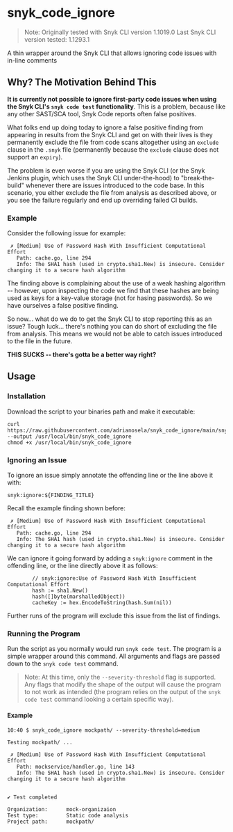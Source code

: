 # snyk_code_ignore

> Note: Originally tested with Snyk CLI version 1.1019.0
        Last Snyk CLI version tested: 1.1293.1

A thin wrapper around the Snyk CLI that allows ignoring code issues with in-line comments

## Why? The Motivation Behind This

**It is currently not possible to ignore first-party code issues when using the Snyk CLI's `snyk code test` functionality**. This is a problem, because like any other SAST/SCA tool, Snyk Code reports often false positives. 

What folks end up doing today to ignore a false positive finding from appearing in results from the Snyk CLI and get on with their lives is they permanently exclude the file from code scans altogether using an `exclude` clause in the `.snyk` file (permanently because the `exclude` clause does not support an `expiry`).

The problem is even worse if you are using the Snyk CLI (or the Snyk Jenkins plugin, which uses the Snyk CLI under-the-hood) to "break-the-build" whenever there are issues introduced to the code base. In this scenario, you either exclude the file from analysis as described above, or you see the failure regularly and end up overriding failed CI builds.

### Example

Consider the following issue for example:

```
 ✗ [Medium] Use of Password Hash With Insufficient Computational Effort
   Path: cache.go, line 294
   Info: The SHA1 hash (used in crypto.sha1.New) is insecure. Consider changing it to a secure hash algorithm
```

The finding above is complaining about the use of a weak hashing algorithm -- however, upon inspecting the code we find that these hashes are being used as keys for a key-value storage (not for hasing passwords). So we have ourselves a false positive finding.

So now... what do we do to get the Snyk CLI to stop reporting this as an issue? Tough luck... there's nothing you can do short of excluding the file from analysis. This means we would not be able to catch issues introduced to the file in the future.

**THIS SUCKS -- there's gotta be a better way right?**

## Usage

### Installation

Download the script to your binaries path and make it executable:
```
curl https://raw.githubusercontent.com/adrianosela/snyk_code_ignore/main/snyk_code_ignore --output /usr/local/bin/snyk_code_ignore
chmod +x /usr/local/bin/snyk_code_ignore
```

### Ignoring an Issue

To ignore an issue simply annotate the offending line or the line above it with:

```
snyk:ignore:${FINDING_TITLE}
```

Recall the example finding shown before:
```
 ✗ [Medium] Use of Password Hash With Insufficient Computational Effort
   Path: cache.go, line 294
   Info: The SHA1 hash (used in crypto.sha1.New) is insecure. Consider changing it to a secure hash algorithm
```

We can ignore it going forward by adding a `snyk:ignore` comment in the offending line, or the line directly above it as follows:

```
        // snyk:ignore:Use of Password Hash With Insufficient Computational Effort
        hash := sha1.New()
        hash([]byte(marshalledObject))
        cacheKey := hex.EncodeToString(hash.Sum(nil))
```

Further runs of the program will exclude this issue from the list of findings.

### Running the Program

Run the script as you normally would run `snyk code test`. The program is a simple wrapper around this command. All arguments and flags are passed down to the `snyk code test` command.

> Note: At this time, only the `--severity-threshold` flag is supported. Any flags that modify the shape of the output will cause the program to not work as intended (the program relies on the output of the `snyk code test` command looking a certain specific way).

#### Example

```
10:40 $ snyk_code_ignore mockpath/ --severity-threshold=medium

Testing mockpath/ ...

 ✗ [Medium] Use of Password Hash With Insufficient Computational Effort
   Path: mockservice/handler.go, line 143
   Info: The SHA1 hash (used in crypto.sha1.New) is insecure. Consider changing it to a secure hash algorithm


✔ Test completed

Organization:      mock-organizaion
Test type:         Static code analysis
Project path:      mockpath/

```

